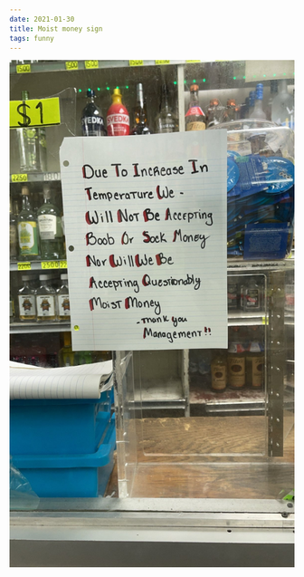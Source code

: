 ```yaml
---
date: 2021-01-30
title: Moist money sign
tags: funny
---
```


![moistmoney.jpeg](https://raw.githubusercontent.com/muneer78/muneer78.github.io/master/images/moistmoney.jpeg)
